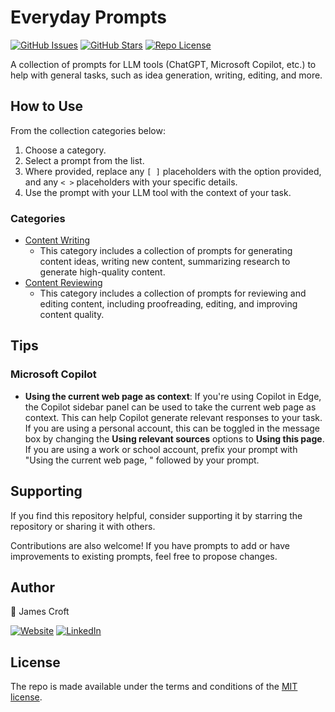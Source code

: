 # Everyday Prompts

[![GitHub Issues][badge_issues]][link_issues]
[![GitHub Stars][badge_repo_stars]][link_repo]
[![Repo License][badge_license]][link_repo]

A collection of prompts for LLM tools (ChatGPT, Microsoft Copilot, etc.) to help with general tasks, such as idea generation, writing, editing, and more.

## How to Use

From the collection categories below:

1. Choose a category.
2. Select a prompt from the list.
3. Where provided, replace any `[ ]` placeholders with the option provided, and any `< >` placeholders with your specific details.
4. Use the prompt with your LLM tool with the context of your task.

### Categories

- [Content Writing](Content-Writing.md)
  - This category includes a collection of prompts for generating content ideas, writing new content, summarizing research to generate high-quality content.
- [Content Reviewing](Content-Reviewing.md)
  - This category includes a collection of prompts for reviewing and editing content, including proofreading, editing, and improving content quality.

## Tips

### Microsoft Copilot

- **Using the current web page as context**: If you're using Copilot in Edge, the Copilot sidebar panel can be used to take the current web page as context. This can help Copilot generate relevant responses to your task. If you are using a personal account, this can be toggled in the message box by changing the **Using relevant sources** options to **Using this page**. If you are using a work or school account, prefix your prompt with "Using the current web page, " followed by your prompt.

## Supporting

If you find this repository helpful, consider supporting it by starring the repository or sharing it with others.

Contributions are also welcome! If you have prompts to add or have improvements to existing prompts, feel free to propose changes.

## Author

👤 James Croft

[![Website][badge_blog]][link_blog]
[![LinkedIn][badge_linkedin]][link_linkedin]

## License

The repo is made available under the terms and conditions of the [MIT license](LICENSE).

[badge_blog]: https://img.shields.io/badge/blog-jamesmcroft.co.uk-blue?style=for-the-badge
[badge_linkedin]: https://img.shields.io/badge/LinkedIn-jmcroft-blue?style=for-the-badge&logo=linkedin
[badge_license]: https://img.shields.io/github/license/jamesmcroft/everyday-prompts?style=for-the-badge
[badge_issues]: https://img.shields.io/github/issues/jamesmcroft/everyday-prompts?style=for-the-badge
[badge_repo_stars]: https://img.shields.io/github/stars/jamesmcroft/everyday-prompts?logo=github&style=for-the-badge
[link_blog]: https://www.jamescroft.co.uk/
[link_linkedin]: https://www.linkedin.com/in/jmcroft
[link_issues]: https://github.com/jamesmcroft/everyday-prompts/issues
[link_repo]: https://github.com/jamesmcroft/everyday-prompts
